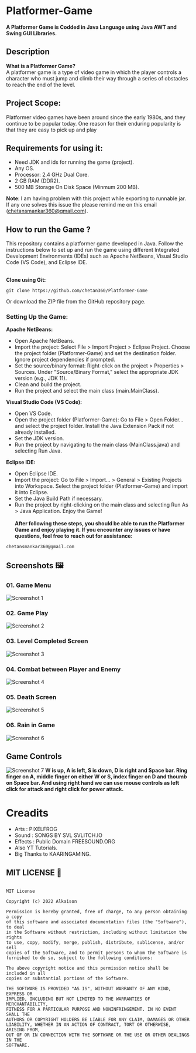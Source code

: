 # Platformer-Game

**A Platformer Game is Codded in Java Language using Java AWT and Swing GUI Libraries.**

## Description

**What is a Platformer Game?**
<br>
A platformer game is a type of video game in which the 
player controls a character who must jump and climb their 
way through a series of obstacles to reach the end of the 
level.

## Project Scope:
Platformer video games have been around since the early 
1980s, and they continue to be popular today. One reason 
for their enduring popularity is that they are easy to pick up 
and play

## Requirements for using it:
- Need JDK and ids for running the game (project).
- Any OS.
- Processor: 2.4 GHz Dual Core.
- 2 GB RAM (DDR2).
- 500 MB Storage On Disk Space (Minmum 200 MB).

**Note**: I am having problem with this project while exporting to runnable jar. If any one solves this issue the please remind me on this email (chetansmankar360@gmail.com).


## How to run the Game ?
This repository contains a platformer game developed in Java.
Follow the instructions below to set up and run the game using different
Integrated Development Environments (IDEs) such as Apache NetBeans, 
Visual Studio Code (VS Code), and Eclipse IDE.<br><br>

<b>Clone using Git:</b>

```
git clone https://github.com/chetan360/Platformer-Game
```
Or download the ZIP file from the GitHub repository page.

### Setting Up the Game:
<b>Apache NetBeans:</b>
- Open Apache NetBeans.
- Import the project:
   Select File > Import Project > Eclipse Project.
   Choose the project folder (Platformer-Game) and set the destination folder.
   Ignore project dependencies if prompted.
- Set the source/binary format:
   Right-click on the project > Properties > Sources.
   Under "Source/Binary Format," select the appropriate JDK version (e.g., JDK 11).
- Clean and build the project.
- Run the project and select the main class (main.MainClass).

<b>Visual Studio Code (VS Code):</b>
- Open VS Code.
- Open the project folder (Platformer-Game):
  Go to File > Open Folder... and select the project folder.
  Install the Java Extension Pack if not already installed.
- Set the JDK version.
- Run the project by navigating to the main class (MainClass.java) and selecting Run Java.

<b>Eclipse IDE:</b>
- Open Eclipse IDE.
- Import the project:
  Go to File > Import... > General > Existing Projects into Workspace.
  Select the project folder (Platformer-Game) and import it into Eclipse.
- Set the Java Build Path if necessary.
- Run the project by right-clicking on the main class and selecting Run As > Java Application.
Enjoy the Game!<br><br>
<b>After following these steps, you should be able to run the Platformer Game and enjoy playing it. If you encounter any issues or have questions, feel free to reach out for assistance:</b>

```
chetansmankar360@gmail.com
```

## Screenshots 🖼️

### 01. Game Menu

![Screenshot 1](Project-Images/menu_screen.png)

### 02. Game Play

![Screenshot 2](Project-Images/lvl_1.png)

### 03. Level Completed Screen

![Screenshot 3](Project-Images/lvl_completed_screen.png)

### 04. Combat between Player and Enemy

![Screenshot 4](Project-Images/combat.png)

### 05. Death Screen

![Screenshot 5](Project-Images/death_screen.png)

### 06. Rain in Game

![Screenshot 6](Project-Images/rain.png)


## Game Controls
![Screenshot 7](Project-Images/controls.jpg)
<b>W is up, A is left, S is down, D is right and Space bar. Ring finger on A, middle finger on either W or S, index finger on D and thoumb on Space bar. And using right hand we can use mouse controls as left click for attack and right click for power attack.</b>


# Creadits
- Arts : PIXELFROG
- Sound : SONGS BY SVL SVLITCH.IO
- Effects : Public Domain FREESOUND.ORG
- Also YT Tutorials.
- Big Thanks to KAARINGAMING.

## MIT LICENSE 📔

```LICENSE

MIT License

Copyright (c) 2022 Alkaison

Permission is hereby granted, free of charge, to any person obtaining a copy
of this software and associated documentation files (the "Software"), to deal
in the Software without restriction, including without limitation the rights
to use, copy, modify, merge, publish, distribute, sublicense, and/or sell
copies of the Software, and to permit persons to whom the Software is
furnished to do so, subject to the following conditions:

The above copyright notice and this permission notice shall be included in all
copies or substantial portions of the Software.

THE SOFTWARE IS PROVIDED "AS IS", WITHOUT WARRANTY OF ANY KIND, EXPRESS OR
IMPLIED, INCLUDING BUT NOT LIMITED TO THE WARRANTIES OF MERCHANTABILITY,
FITNESS FOR A PARTICULAR PURPOSE AND NONINFRINGEMENT. IN NO EVENT SHALL THE
AUTHORS OR COPYRIGHT HOLDERS BE LIABLE FOR ANY CLAIM, DAMAGES OR OTHER
LIABILITY, WHETHER IN AN ACTION OF CONTRACT, TORT OR OTHERWISE, ARISING FROM,
OUT OF OR IN CONNECTION WITH THE SOFTWARE OR THE USE OR OTHER DEALINGS IN THE
SOFTWARE.
```
